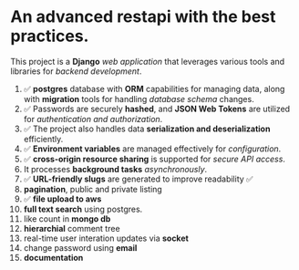 # An advanced restapi with the best practices.

This project is a **Django** _web application_ that leverages various tools and libraries for _backend development_.
1. ✅ **postgres** database with **ORM** capabilities for managing data, along with **migration** tools for handling _database schema_ changes. 
2. ✅ Passwords are securely **hashed**, and **JSON Web Tokens** are utilized for _authentication and authorization_. 
3. ✅ The project also handles data **serialization and deserialization** efficiently.
4. ✅ **Environment variables** are managed effectively for _configuration_. 
5. ✅ **cross-origin resource sharing** is supported for _secure API access_.
6. It processes **background tasks** _asynchronously_. 
7. ✅ **URL-friendly slugs** are generated to improve readability ✅
8. **pagination**, public and private listing
9. ✅ **file upload to aws** 
10. **full text search** using postgres.
11. like count in **mongo db**
12. **hierarchial** comment tree
13. real-time user interation updates via **socket**
14. change password using **email**
15. **documentation**
